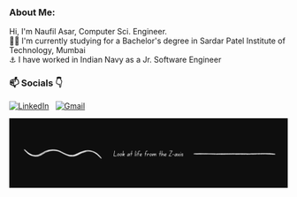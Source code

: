 ### About Me:
<p>
  Hi, I'm Naufil Asar, Computer Sci. Engineer.
  <br>
  👨‍🎓 I'm currently studying for a Bachelor's degree in Sardar Patel Institute of Technology, Mumbai 
  <br>
  ⚓ I have worked in Indian Navy as a Jr. Software Engineer 
</p>

### 📫 Socials 👇
[![LinkedIn](https://img.shields.io/badge/LinkedIn-%230077B5.svg?logo=linkedin&logoColor=white)](https://linkedin.com/in/naufil-asar)
&nbsp;
[![Gmail](https://img.shields.io/badge/Gmail-%23C71610.svg?logo=gmail&logoColor=white)](naufilasar.dev@gmail.com)

[![Profile](./assets/banner.png)](https://www.linkedin.com/in/naufil-asar/)
